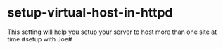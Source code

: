 # setup-virtual-host-in-httpd
This setting will help you setup your server to host more than one site at time #setup with Joe#
